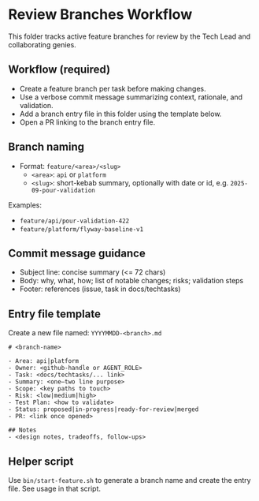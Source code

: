 # Review Branches Workflow

This folder tracks active feature branches for review by the Tech Lead and collaborating genies.

## Workflow (required)
- Create a feature branch per task before making changes.
- Use a verbose commit message summarizing context, rationale, and validation.
- Add a branch entry file in this folder using the template below.
- Open a PR linking to the branch entry file.

## Branch naming
- Format: `feature/<area>/<slug>`
  - `<area>`: `api` or `platform`
  - `<slug>`: short-kebab summary, optionally with date or id, e.g. `2025-09-pour-validation`

Examples:
- `feature/api/pour-validation-422`
- `feature/platform/flyway-baseline-v1`

## Commit message guidance
- Subject line: concise summary (<= 72 chars)
- Body: why, what, how; list of notable changes; risks; validation steps
- Footer: references (issue, task in docs/techtasks)

## Entry file template
Create a new file named: `YYYYMMDD-<branch>.md`

```
# <branch-name>

- Area: api|platform
- Owner: <github-handle or AGENT_ROLE>
- Task: <docs/techtasks/... link>
- Summary: <one–two line purpose>
- Scope: <key paths to touch>
- Risk: <low|medium|high>
- Test Plan: <how to validate>
- Status: proposed|in-progress|ready-for-review|merged
- PR: <link once opened>

## Notes
- <design notes, tradeoffs, follow-ups>
```

## Helper script
Use `bin/start-feature.sh` to generate a branch name and create the entry file. See usage in that script.

